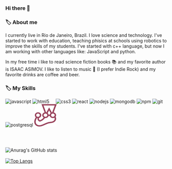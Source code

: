 ### Hi there 👋

### 🏷️ About me
<p>
  I currently live in Rio de Janeiro, Brazil. I love science and technology. I've started to work with education, teaching phisics at schools using robotics to improve the skills of my students. I've started with c++ language, but now I am working with other languages like: JavaScript and  python.    
  
</p>
<p>
  In my free time i like to read science fiction books 📚 and my favorite author is ISAAC ASIMOV. I like to listen to music 🎵 (I prefer Indie Rock) and my favorite drinks are coffee and beer. 
</p>

### 🏷️ My Skills
<p>
<img src="https://cdn.jsdelivr.net/gh/devicons/devicon/icons/nodejs/nodejs-original.svg" alt="javascript" width="70" height="70" />
<img src="https://cdn.jsdelivr.net/gh/devicons/devicon/icons/html5/html5-original.svg" alt="html5" width="70" height="70" /> &nbsp; &nbsp;
<img src="https://cdn.jsdelivr.net/gh/devicons/devicon/icons/css3/css3-original.svg" alt="css3" width="70" height="70" />
<img src="https://cdn.jsdelivr.net/gh/devicons/devicon/icons/react/react-original-wordmark.svg" alt="react" width="70" height="70" />
<img src="https://cdn.jsdelivr.net/gh/devicons/devicon/icons/nodejs/nodejs-original-wordmark.svg" alt="nodejs" width="70" height="70" />
<img src="https://cdn.jsdelivr.net/gh/devicons/devicon/icons/mongodb/mongodb-original-wordmark.svg" alt="mongodb" width="70" height="70" />
<img src="https://cdn.jsdelivr.net/gh/devicons/devicon/icons/npm/npm-original-wordmark.svg" alt="npm" width="70" height="70" />
<img src="https://cdn.jsdelivr.net/gh/devicons/devicon/icons/git/git-original-wordmark.svg" alt="git" width="70" height="70" />
<img src="https://cdn.jsdelivr.net/gh/devicons/devicon/icons/postgresql/postgresql-original-wordmark.svg" alt="postgresql" width="70" height="70" />
<img src="https://github.com/devicons/devicon/blob/v2.15.1/icons/jest/jest-plain.svg" alt="jest" width="70" height="70" />

<p/> <br/> <br />

![Anurag's GitHub stats](https://github-readme-stats.vercel.app/api?username=gleiMoura&show_icons=true&theme=radical) <br /> <br />
[![Top Langs](https://github-readme-stats.vercel.app/api/top-langs/?username=gleiMoura&layout=compact)](https://github.com/anuraghazra/github-readme-stats)
